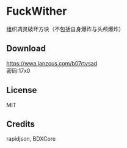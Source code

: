 # FuckWither

组织凋灵破坏方块（不包括自身爆炸与头颅爆炸）

## Download

https://wwa.lanzous.com/b07rtvsad  
密码:17x0

## License

MIT

## Credits

rapidjson, BDXCore
